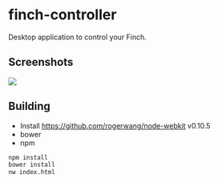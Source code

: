 
# finch-controller

Desktop application to control your Finch.

## Screenshots

![](http://dl.dropbox.com/u/6426177/Screenshot%20from%202014-11-11%2016%3A14%3A39.png)

## Building

* Install https://github.com/rogerwang/node-webkit  v0.10.5
* bower
* npm

```bash
npm install
bower install
nw index.html
```
